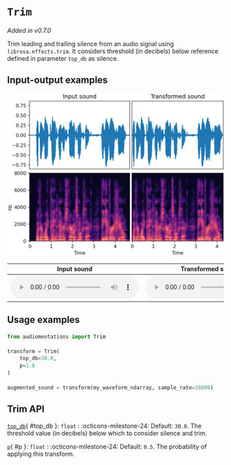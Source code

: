 # `Trim`

_Added in v0.7.0_

Trim leading and trailing silence from an audio signal using `librosa.effects.trim`. It considers threshold
(in decibels) below reference defined in parameter `top_db` as silence.

## Input-output examples

![Input-output waveforms and spectrograms](Trim.webp)

| Input sound                                                                             | Transformed sound                                                                             |
|-----------------------------------------------------------------------------------------|-----------------------------------------------------------------------------------------------|
| <audio controls><source src="../AddGaussianNoise_input.flac" type="audio/flac"></audio> | <audio controls><source src="../Trim_transformed.flac" type="audio/flac"></audio> |

## Usage examples

```python
from audiomentations import Trim

transform = Trim(
    top_db=30.0,
    p=1.0
)

augmented_sound = transform(my_waveform_ndarray, sample_rate=16000)
```

## Trim API

[`top_db`](#top_db){ #top_db }: `float`
:   :octicons-milestone-24: Default: `30.0`. The threshold value (in decibels) below which to consider silence and trim.

[`p`](#p){ #p }: `float`
:   :octicons-milestone-24: Default: `0.5`. The probability of applying this transform.
